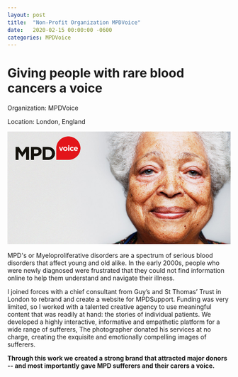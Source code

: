 ```yaml
---
layout: post
title:  "Non-Profit Organization MPDVoice"
date:   2020-02-15 00:00:00 -0600
categories: MPDVoice
---
```

# Giving people with rare blood cancers a voice

Organization: MPDVoice

Location: London, England

![mpd cover](/assets/img/mpd_cover.jpg)

MPD's or Myeloproliferative disorders are a spectrum of serious blood disorders that affect young and old alike. In the early 2000s, people who were newly diagnosed were frustrated that they could not find information online to help them understand and navigate their illness. 

I joined forces with a chief consultant from Guy’s and St Thomas’ Trust in London to rebrand and create a website for MPDSupport. Funding was very limited, so I worked with a talented creative agency to use meaningful content that was readily at hand: the stories of individual patients. We developed a highly interactive, informative and empathetic platform for a wide range of sufferers, The photographer donated his services at no charge, creating the exquisite and emotionally compelling images of sufferers. 

**Through this work we created a strong brand that attracted major donors -- and most importantly gave MPD sufferers and their carers a voice.**

